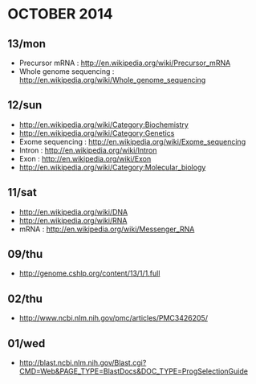 # OCTOBER 2014

## 13/mon
- Precursor mRNA : http://en.wikipedia.org/wiki/Precursor_mRNA
- Whole genome sequencing : http://en.wikipedia.org/wiki/Whole_genome_sequencing

## 12/sun
- http://en.wikipedia.org/wiki/Category:Biochemistry 
- http://en.wikipedia.org/wiki/Category:Genetics
- Exome sequencing : http://en.wikipedia.org/wiki/Exome_sequencing
- Intron : http://en.wikipedia.org/wiki/Intron
- Exon : http://en.wikipedia.org/wiki/Exon
- http://en.wikipedia.org/wiki/Category:Molecular_biology

## 11/sat
- http://en.wikipedia.org/wiki/DNA
- http://en.wikipedia.org/wiki/RNA
- mRNA : http://en.wikipedia.org/wiki/Messenger_RNA

## 09/thu
- http://genome.cshlp.org/content/13/1/1.full

## 02/thu
- http://www.ncbi.nlm.nih.gov/pmc/articles/PMC3426205/

## 01/wed
- http://blast.ncbi.nlm.nih.gov/Blast.cgi?CMD=Web&PAGE_TYPE=BlastDocs&DOC_TYPE=ProgSelectionGuide


